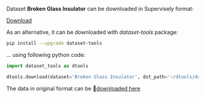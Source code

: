 Dataset **Broken Glass Insulator** can be downloaded in Supervisely format:

 [Download](https://assets.supervisely.com/supervisely-supervisely-assets-public/teams_storage/z/3/go/ZRvY8gR7Z9OtGtav7gJRJj6PmlrZI6X2LkYKR9EahuGTwaCuaZA4YChaAaUrtolEjrNGD3Cq2lPhxFtX1Ejo7udfsacsaccO5ZS0VYtR4zBningrkfD4rfChyND4.tar)

As an alternative, it can be downloaded with *dataset-tools* package:
``` bash
pip install --upgrade dataset-tools
```

... using following python code:
``` python
import dataset_tools as dtools

dtools.download(dataset='Broken Glass Insulator', dst_path='~/dtools/datasets/Broken Glass Insulator.tar')
```
The data in original format can be 🔗[downloaded here](https://github.com/phd-benel/VPMBGI/releases/tag/dataset)